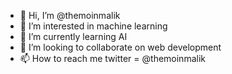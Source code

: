 - 👋 Hi, I’m @themoinmalik
- 👀 I’m interested in machine learning
- 🌱 I’m currently learning AI
- 💞️ I’m looking to collaborate on web development
- 📫 How to reach me twitter = @themoinmalik

<!---
themoinmalik/themoinmalik is a ✨ special ✨ repository because its `README.md` (this file) appears on your GitHub profile.
You can click the Preview link to take a look at your changes.
--->
